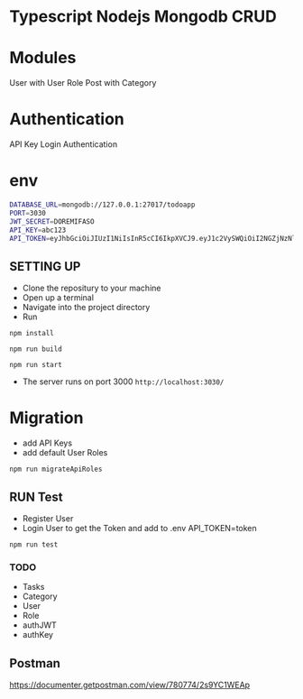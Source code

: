 # Typescript Nodejs Mongodb CRUD
# Modules
User with User Role
Post with Category

# Authentication
API Key
Login Authentication

# env
```bash
DATABASE_URL=mongodb://127.0.0.1:27017/todoapp
PORT=3030
JWT_SECRET=DOREMIFASO 
API_KEY=abc123
API_TOKEN=eyJhbGciOiJIUzI1NiIsInR5cCI6IkpXVCJ9.eyJ1c2VySWQiOiI2NGZjNzNlZDU1NTRjODE0NTA5YzU4NzgiLCJ1c2VyRW1haWwiOiJWZWxkYS5SZXlub2xkc0B5YWhvby5jb20iLCJpYXQiOjE2OTQyNjYzNjQsImV4cCI6MTY5NDM1Mjc2NH0.4yTqJwMWKtLaUCuGu61Gx6mZvfT6L-dDMPVzZEzsPi8
```

## SETTING UP 
- Clone the repositury to your machine
- Open up a terminal
- Navigate into the project directory
- Run 
```
npm install
```
```
npm run build
```
```
npm run start
```

- The server runs on port 3000 <code>http://localhost:3030/</code>

# Migration
- add API Keys
- add default User Roles
```
npm run migrateApiRoles
```

## RUN Test
- Register User
- Login User to get the Token and add to .env API_TOKEN=token

```
npm run test
```

### TODO

* Tasks
* Category
* User
* Role 
* authJWT
* authKey


## Postman
https://documenter.getpostman.com/view/780774/2s9YC1WEAp